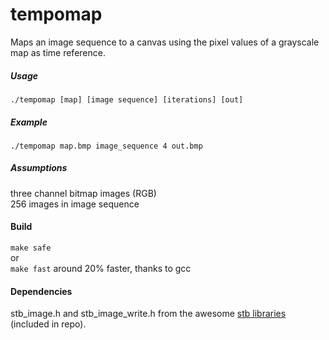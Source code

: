 # tempomap
Maps an image sequence to a canvas using the pixel values of a grayscale map as time reference.

##### Usage
`./tempomap [map] [image sequence] [iterations] [out]`

##### Example
`./tempomap map.bmp image_sequence 4 out.bmp`

##### Assumptions
three channel bitmap images (RGB)<br>
256 images in image sequence

#### Build
`make safe`<br/>
or <br/>
`make fast` around 20% faster, thanks to gcc

#### Dependencies
stb_image.h and stb_image_write.h from the awesome [stb libraries](https://github.com/nothings/stb) (included in repo).

